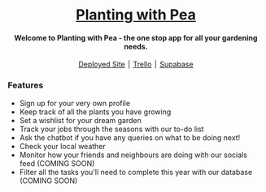 <a href="https://plantingwithpea.vercel.app"><h1 align="center">Planting with Pea</h1></a>

<h4 align="center">Welcome to Planting with Pea - the one stop app for all your gardening needs.</h4>

<p align="center">
<a href="https://plantingwithpea.vercel.app">Deployed Site</a> ׀
<a href="https://trello.com/b/MCm1BAW6/gardening-project-board">Trello</a> ׀
<a href="https://supabase.com/dashboard/project/mqsjlzxycxxillugaquy">Supabase</a>
</p>

<h3>Features</h3>
<ul>
<li>Sign up for your very own profile</li>
<li>Keep track of all the plants you have growing</li>
<li>Set a wishlist for your dream garden</li>
<li>Track your jobs through the seasons with our to-do list</li>
<li>Ask the chatbot if you have any queries on what to be doing next!</li>
<li>Check your local weather</li>
<li>Monitor how your friends and neighbours are doing with our socials feed (COMING SOON)</li>
<li>Filter all the tasks you'll need to complete this year with our database (COMING SOON)</li>
</ul>
